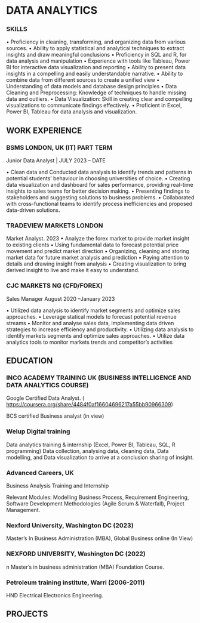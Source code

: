 # DATA ANALYTICS
### SKILLS
•	Proficiency in cleaning, transforming, and organizing data from various sources.
•	Ability to apply statistical and analytical techniques to extract insights and draw meaningful conclusions
•	Proficiency in SQL and R, for data analysis and manipulation
•	Experience with tools like Tableau, Power BI for interactive data visualization and reporting
•	Ability to present data insights in a compelling and easily understandable narrative.
•	Ability to combine data from different sources to create a unified view
•	Understanding of data models and database design principles
•	Data Cleaning and Preprocessing: Knowledge of techniques to handle missing data and outliers.
•	Data Visualization: Skill in creating clear and compelling visualizations to communicate findings effectively.
•	Proficient in Excel, Power BI, Tableau for data analysis and visualization. 


## WORK EXPERIENCE
### BSMS LONDON, UK (IT) PART TERM
Junior Data Analyst | JULY 2023 – DATE

•	Clean data and Conducted data analysis to identify trends and patterns in potential students’ behaviour in choosing universities of choice. 
•	Creating data visualization and dashboard for sales performance, providing real-time insights to sales teams     for better decision making. 
•	Presenting findings to stakeholders and suggesting solutions to business problems. 
•	Collaborated with cross-functional teams to identify process inefficiencies and proposed data-driven solutions.
### TRADEVIEW MARKETS LONDON
Market Analyst. 2023
•	Analyze the forex market to provide market insight to existing clients 
•	Using fundamental data to forecast potential price movement and predict market direction 
•	Organizing, cleaning and storing market data for future  market analysis and prediction 
•	Paying attention to details and drawing insight from analysis 
•	Creating visualization to bring derived insight to live and make it easy to understand. 

### CJC MARKETS NG (CFD/FOREX)
   Sales Manager      August 2020 –January 2023

•	 Utilized data analysis to identify market segments and optimize sales approaches.
•	 Leverage statical models to forecast potential revenue streams 
•	 Monitor and analyse sales data, implementing data driven strategies to increase efficiency and productivity. 
•	 Utilizing data analysis to identify markets segments and optimize sales approaches.
•	 Utilize data analytics tools to monitor markets trends and competitor’s activities


## EDUCATION 
### INCO ACADEMY TRAINING UK (BUSINESS INTELLIGENCE AND DATA ANALYTICS  COURSE) 
Google Certified Data Analyst. ( https://coursera.org/share/4484f0af16604696217a55bb90966309)


BCS certified Business analyst (in view) 

### Welup Digital training
Data analytics training & internship 
(Excel, Power BI, Tableau, SQL, R programming) Data collection, analysing data, cleaning data, Data modelling, and Data visualization to arrive at a conclusion sharing of insight.

### Advanced Careers, UK
Business Analysis Training and Internship

Relevant Modules: Modelling Business Process, Requirement Engineering, Software Development Methodologies (Agile Scrum & Waterfall), Project Management.

### Nexford University, Washington DC (2023)

Master’s In Business Administration (MBA), Global Business online (In View)

### NEXFORD UNIVERSITY, Washington DC (2022)
n Master’s in business administration (MBA) Foundation Course.

### Petroleum training institute, Warri (2006-2011)
HND Electrical Electronics Engineering.


## PROJECTS
